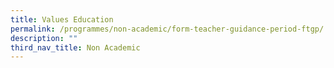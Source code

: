 ```yaml
---
title: Values Education
permalink: /programmes/non-academic/form-teacher-guidance-period-ftgp/
description: ""
third_nav_title: Non Academic
---
```


